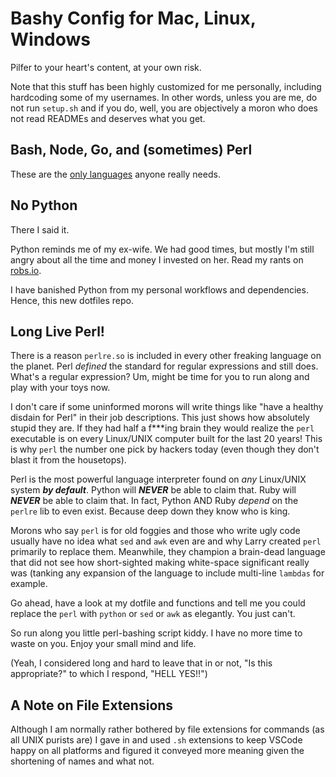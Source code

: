 Bashy Config for Mac, Linux, Windows
====================================

Pilfer to your heart's content, at your own risk. 

Note that this stuff has been highly customized for me personally, including
hardcoding some of my usernames. In other words, unless you are me, do not
run `setup.sh` and if you do, well, you are objectively a moron who does
not read READMEs and deserves what you get.

Bash, Node, Go, and (sometimes) Perl
------------------------------------

These are the [only languages] anyone really needs.

[only languages]: https://medium.com/@robmuh/languages-you-need-fa65eeefe6d2

No Python
---------

There I said it.

Python reminds me of my ex-wife. We had good times, but mostly I'm still
angry about all the time and money I invested on her. Read my rants on
[robs.io](https://robs.io).

I have banished Python from my personal workflows and dependencies. Hence,
this new dotfiles repo.

Long Live Perl!
---------------

There is a reason `perlre.so` is included in every other freaking language on
the planet. Perl *defined* the standard for regular expressions and still
does. What's a regular expression? Um, might be time for you to run along and
play with your toys now.

I don't care if some uninformed morons will write things like "have a
healthy disdain for Perl" in their job descriptions. This just shows how
absolutely stupid they are. If they had half a f***ing brain they would
realize the `perl` executable is on every Linux/UNIX computer built for the
last 20 years! This is why `perl` the number one pick by hackers
today (even though they don't blast it from the housetops).

Perl is the most powerful language interpreter found on *any*
Linux/UNIX system ***by default***. Python will ***NEVER*** be able to claim
that. Ruby will ***NEVER*** be able to claim that. In fact, Python AND Ruby
*depend* on the `perlre` lib to even exist. Because deep down they know
who is king.

Morons who say `perl` is for old foggies and those who write ugly code
usually have no idea what `sed` and `awk` even are and why Larry created
`perl` primarily to replace them. Meanwhile, they champion a brain-dead
language that did not see how short-sighted making white-space significant
really was (tanking any expansion of the language to include multi-line
`lambdas` for example.

Go ahead, have a look at my dotfile and functions and tell me you could
replace the `perl` with `python` or `sed` or `awk` as elegantly. You just
can't.

So run along you little perl-bashing script kiddy. I have no more time to
waste on you. Enjoy your small mind and life.

(Yeah, I considered long and hard to leave that in or not, "Is this
appropriate?" to which I respond, "HELL YES!!")

A Note on File Extensions
-------------------------

Although I am normally rather bothered by file extensions for commands (as
all UNIX purists are) I gave in and used `.sh` extensions to keep VSCode
happy on all platforms and figured it conveyed more meaning given the
shortening of names and what not.